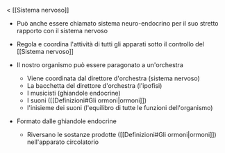 < [[Sistema nervoso]]
* Può anche essere chiamato sistema neuro-endocrino per il suo stretto rapporto con il sistema nervoso
* Regola e coordina l'attività di tutti gli apparati sotto il controllo del [[Sistema nervoso]]
* Il nostro organismo può essere paragonato a un'orchestra
	* Viene coordinata dal direttore d'orchestra (sistema nervoso)
	* La bacchetta del direttore d'orchestra (l'ipofisi)
	* I musicisti (ghiandole endocrine)
	* I suoni ([[Definizioni#Gli ormoni|ormoni]])
	* l'inisieme dei suoni (l'equilibro di tutte le funzioni dell'organismo)

* Formato dalle ghiandole endocrine
	* Riversano le sostanze prodotte ([[Definizioni#Gli ormoni|ormoni]]) nell'apparato circolatorio